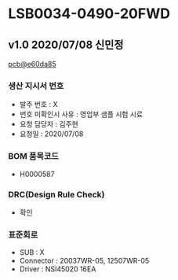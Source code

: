 # LSB0034-0490-20FWD

## v1.0 2020/07/08 신민정
[pcb@e60da85](https://github.com/enthusapp/pcb/commit/e60da8578bf2b0653392f0606f9a6baafef8da92)

### 생산 지시서 번호
* 발주 번호 : X
* 번호 미확인시 사유 : 영업부 샘플 시험 시료
* 요청 담당자 : 김주현
* 요청일 : 2020/07/08

###  BOM 품목코드
* H0000587

### DRC(Design Rule Check)
* 확인

### 표준회로
* SUB : X
* Connector : 20037WR-05, 12507WR-05
* Driver : NSI45020 16EA